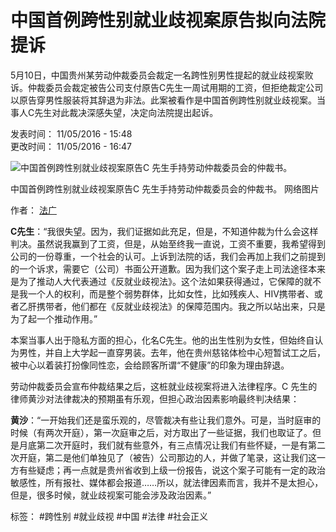 # 中国首例跨性别就业歧视案原告拟向法院提诉

5月10日，中国贵州某劳动仲裁委员会裁定一名跨性别男性提起的就业歧视案败诉。仲裁委员会裁定被告公司支付原告C先生一周试用期的工资，但拒绝裁定公司以原告穿男性服装将其辞退为非法。此案被看作是中国首例跨性别就业歧视案。当事人C先生对此裁决深感失望，决定向法院提出起诉。

发表时间： 11/05/2016 - 15:48  
更改时间： 11/05/2016 - 16:47

![中国首例跨性别就业歧视案原告C 先生手持劳动仲裁委员会的仲裁书。](https://s.rfi.fr/media/display/63cada22-165a-11ea-ae1b-005056a99247/w:980/p:16x9/160510104315_mr_c_verdict-chine.jpg)

中国首例跨性别就业歧视案原告C 先生手持劳动仲裁委员会的仲裁书。 网络图片

作者： [法广](/cn/%E4%BD%9C%E8%80%85/%E6%B3%95%E5%B9%BF/ "法广")

**C先生**：“我很失望。因为，我们证据如此充足，但是，不知道仲裁为什么会这样判决。虽然说我赢到了工资，但是，从始至终我一直说，工资不重要，我希望得到公司的一份尊重，一个社会的认可。上诉到法院的话，我们会再加上我们之前提到的一个诉求，需要它（公司）书面公开道歉。因为我们这个案子走上司法途径本来是为了推动人大代表通过《反就业歧视法》。这个法如果获得通过，它保障的就不是我一个人的权利，而是整个弱势群体，比如女性，比如残疾人、HIV携带者、或者乙肝携带者，他们都在《反就业歧视法》的保障范围内。我之所以站出来，只是为了起一个推动作用。”

本案当事人出于隐私方面的担心，化名C先生。他的出生性别为女性，但始终自认为男性，并自上大学起一直穿男装。去年，他在贵州慈铭体检中心短暂试工之后，被中心以着装打扮像同性恋，会给顾客所谓“不健康”的印象为理由辞退。

劳动仲裁委员会宣布仲裁结果之后，这桩就业歧视案将进入法律程序。C 先生的律师黄沙对法律裁决的预期虽有乐观，但担心政治因素影响最终判决结果：

**黄沙**：“一开始我们还是蛮乐观的，尽管裁决有些让我们意外。可是，当时庭审的时候（有两次开庭），第一次庭审之后，对方取出了一些证据，我们也取证了。但是月底第二次开庭时，我们就有些意外，有三点情况让我们有些怀疑，一是有第二次开庭，第二是他们单独见了（被告）公司那边的人，并做了笔录，这让我们这一方有些疑虑；再一点就是贵州省收到上级一份报告，说这个案子可能有一定的政治敏感性，所有报社、媒体都会报道……所以，就法律因素而言，我并不是太担心，但是，很多时候，就业歧视案可能会涉及政治因素。”

标签： #跨性别 #就业歧视 #中国 #法律 #社会正义